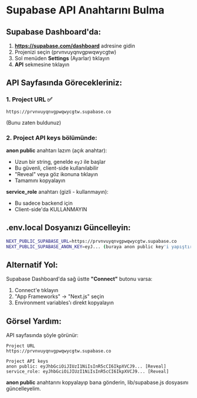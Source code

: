# Supabase API Anahtarını Bulma

## Supabase Dashboard'da:

1. **https://supabase.com/dashboard** adresine gidin
2. Projenizi seçin (prvnvuyqnvgpwqwycgtw)
3. Sol menüden **Settings** (Ayarlar) tıklayın
4. **API** sekmesine tıklayın

## API Sayfasında Görecekleriniz:

### 1. Project URL ✅
```
https://prvnvuyqnvgpwqwycgtw.supabase.co
```
(Bunu zaten buldunuz)

### 2. Project API keys bölümünde:

**anon public** anahtarı lazım (açık anahtar):
- Uzun bir string, genelde `eyJ` ile başlar
- Bu güvenli, client-side kullanılabilir
- "Reveal" veya göz ikonuna tıklayın
- Tamamını kopyalayın

**service_role** anahtarı (gizli - kullanmayın):
- Bu sadece backend için
- Client-side'da KULLANMAYIN

## .env.local Dosyanızı Güncelleyin:

```bash
NEXT_PUBLIC_SUPABASE_URL=https://prvnvuyqnvgpwqwycgtw.supabase.co
NEXT_PUBLIC_SUPABASE_ANON_KEY=eyJ... (buraya anon public key'i yapıştırın)
```

## Alternatif Yol:

Supabase Dashboard'da sağ üstte **"Connect"** butonu varsa:
1. Connect'e tıklayın
2. "App Frameworks" → "Next.js" seçin
3. Environment variables'ı direkt kopyalayın

## Görsel Yardım:

API sayfasında şöyle görünür:
```
Project URL
https://prvnvuyqnvgpwqwycgtw.supabase.co

Project API keys
anon public: eyJhbGciOiJIUzI1NiIsInR5cCI6IkpXVCJ9... [Reveal]
service_role: eyJhbGciOiJIUzI1NiIsInR5cCI6IkpXVCJ9... [Reveal]
```

**anon public** anahtarını kopyalayıp bana gönderin, lib/supabase.js dosyasını güncelleyelim.